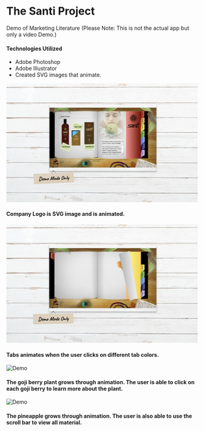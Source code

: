 # The Santi Project
Demo of Marketing Literature (Please Note: This is not the actual app but only a video Demo.)

#### Technologies Utilized
* Adobe Photoshop
* Adobe Illustrator 
* Created SVG images that animate.
  
  
![Demo](./ss1.png)
#### Company Logo is SVG image and is animated.

![Demo](./ss3.png)
#### Tabs animates when the user clicks on different tab colors.

![Demo](./ss2.png)
#### The goji berry plant grows through animation. The user is able to click on each goji berry to learn more about the plant. 

![Demo](./ss4.png)
#### The pineapple grows through animation. The user is also able to use the scroll bar to view all material.
